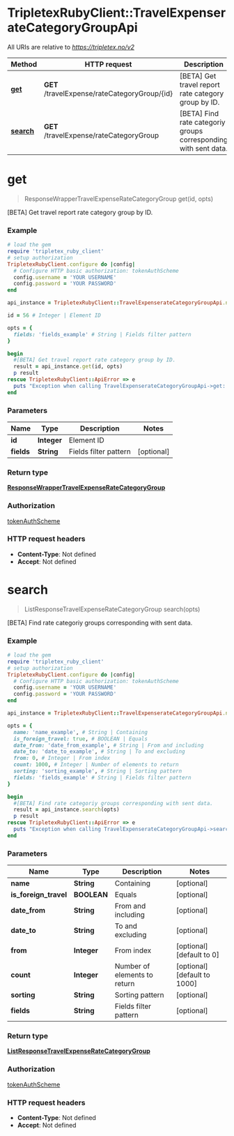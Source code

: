 # TripletexRubyClient::TravelExpenserateCategoryGroupApi

All URIs are relative to *https://tripletex.no/v2*

Method | HTTP request | Description
------------- | ------------- | -------------
[**get**](TravelExpenserateCategoryGroupApi.md#get) | **GET** /travelExpense/rateCategoryGroup/{id} | [BETA] Get travel report rate category group by ID.
[**search**](TravelExpenserateCategoryGroupApi.md#search) | **GET** /travelExpense/rateCategoryGroup | [BETA] Find rate categoriy groups corresponding with sent data.


# **get**
> ResponseWrapperTravelExpenseRateCategoryGroup get(id, opts)

[BETA] Get travel report rate category group by ID.



### Example
```ruby
# load the gem
require 'tripletex_ruby_client'
# setup authorization
TripletexRubyClient.configure do |config|
  # Configure HTTP basic authorization: tokenAuthScheme
  config.username = 'YOUR USERNAME'
  config.password = 'YOUR PASSWORD'
end

api_instance = TripletexRubyClient::TravelExpenserateCategoryGroupApi.new

id = 56 # Integer | Element ID

opts = { 
  fields: 'fields_example' # String | Fields filter pattern
}

begin
  #[BETA] Get travel report rate category group by ID.
  result = api_instance.get(id, opts)
  p result
rescue TripletexRubyClient::ApiError => e
  puts "Exception when calling TravelExpenserateCategoryGroupApi->get: #{e}"
end
```

### Parameters

Name | Type | Description  | Notes
------------- | ------------- | ------------- | -------------
 **id** | **Integer**| Element ID | 
 **fields** | **String**| Fields filter pattern | [optional] 

### Return type

[**ResponseWrapperTravelExpenseRateCategoryGroup**](ResponseWrapperTravelExpenseRateCategoryGroup.md)

### Authorization

[tokenAuthScheme](../README.md#tokenAuthScheme)

### HTTP request headers

 - **Content-Type**: Not defined
 - **Accept**: Not defined



# **search**
> ListResponseTravelExpenseRateCategoryGroup search(opts)

[BETA] Find rate categoriy groups corresponding with sent data.



### Example
```ruby
# load the gem
require 'tripletex_ruby_client'
# setup authorization
TripletexRubyClient.configure do |config|
  # Configure HTTP basic authorization: tokenAuthScheme
  config.username = 'YOUR USERNAME'
  config.password = 'YOUR PASSWORD'
end

api_instance = TripletexRubyClient::TravelExpenserateCategoryGroupApi.new

opts = { 
  name: 'name_example', # String | Containing
  is_foreign_travel: true, # BOOLEAN | Equals
  date_from: 'date_from_example', # String | From and including
  date_to: 'date_to_example', # String | To and excluding
  from: 0, # Integer | From index
  count: 1000, # Integer | Number of elements to return
  sorting: 'sorting_example', # String | Sorting pattern
  fields: 'fields_example' # String | Fields filter pattern
}

begin
  #[BETA] Find rate categoriy groups corresponding with sent data.
  result = api_instance.search(opts)
  p result
rescue TripletexRubyClient::ApiError => e
  puts "Exception when calling TravelExpenserateCategoryGroupApi->search: #{e}"
end
```

### Parameters

Name | Type | Description  | Notes
------------- | ------------- | ------------- | -------------
 **name** | **String**| Containing | [optional] 
 **is_foreign_travel** | **BOOLEAN**| Equals | [optional] 
 **date_from** | **String**| From and including | [optional] 
 **date_to** | **String**| To and excluding | [optional] 
 **from** | **Integer**| From index | [optional] [default to 0]
 **count** | **Integer**| Number of elements to return | [optional] [default to 1000]
 **sorting** | **String**| Sorting pattern | [optional] 
 **fields** | **String**| Fields filter pattern | [optional] 

### Return type

[**ListResponseTravelExpenseRateCategoryGroup**](ListResponseTravelExpenseRateCategoryGroup.md)

### Authorization

[tokenAuthScheme](../README.md#tokenAuthScheme)

### HTTP request headers

 - **Content-Type**: Not defined
 - **Accept**: Not defined



